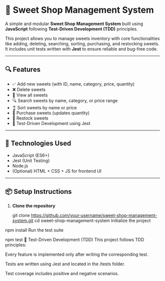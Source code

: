 # 🧁 Sweet Shop Management System

A simple and modular **Sweet Shop Management System** built using **JavaScript** following **Test-Driven Development (TDD)** principles.

This project allows you to manage sweets inventory with core functionalities like adding, deleting, searching, sorting, purchasing, and restocking sweets. It includes unit tests written with **Jest** to ensure reliable and bug-free code.

---

## 🔍 Features

- ✅ Add new sweets (with ID, name, category, price, quantity)
- ❌ Delete sweets
- 📄 View all sweets
- 🔍 Search sweets by name, category, or price range
- ↕️ Sort sweets by name or price
- 🛒 Purchase sweets (updates quantity)
- 🔁 Restock sweets
- 🧪 Test-Driven Development using Jest

---

## 📁 Technologies Used

- JavaScript (ES6+)
- Jest (Unit Testing)
- Node.js
- (Optional) HTML + CSS + JS for frontend UI

---

## 📦 Setup Instructions

1. **Clone the repository**

   git clone https://github.com/your-username/sweet-shop-management-system.git
   cd sweet-shop-management-system
Initialize the project

npm install
Run the test suite

npm test
🧪 Test-Driven Development (TDD)
This project follows TDD principles:

Every feature is implemented only after writing the corresponding test.

Tests are written using Jest and located in the /tests folder.

Test coverage includes positive and negative scenarios.
